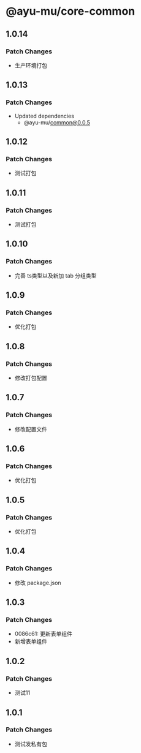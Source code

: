 # @ayu-mu/core-common

## 1.0.14

### Patch Changes

- 生产环境打包

## 1.0.13

### Patch Changes

- Updated dependencies
  - @ayu-mu/common@0.0.5

## 1.0.12

### Patch Changes

- 测试打包

## 1.0.11

### Patch Changes

- 测试打包

## 1.0.10

### Patch Changes

- 完善 ts类型以及新加 tab 分组类型

## 1.0.9

### Patch Changes

- 优化打包

## 1.0.8

### Patch Changes

- 修改打包配置

## 1.0.7

### Patch Changes

- 修改配置文件

## 1.0.6

### Patch Changes

- 优化打包

## 1.0.5

### Patch Changes

- 优化打包

## 1.0.4

### Patch Changes

- 修改 package.json

## 1.0.3

### Patch Changes

- 0086c61: 更新表单组件
- 新增表单组件

## 1.0.2

### Patch Changes

- 测试11

## 1.0.1

### Patch Changes

- 测试发私有包
